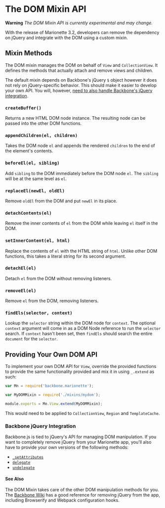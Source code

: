 # The DOM Mixin API

**Warning** *The DOM Mixin API is currently experimental and may change.*

With the release of Marionette 3.2, developers can remove the dependency on
jQuery and integrate with the DOM using a custom mixin.

## Mixin Methods

The DOM mixin manages the DOM on behalf of `View` and `CollectionView`. It
defines the methods that actually attach and remove views and children.

The default mixin depends on Backbone's jQuery `$` object however it does not
rely on jQuery-specific behavior. This should make it easier to develop your own
API. You will, however, [need to also handle Backbone's jQuery integration](#backbone-jquery-integration).

### `createBuffer()`

Returns a new HTML DOM node instance. The resulting node can be passed into the
other DOM functions.

### `appendChildren(el, children)`

Takes the DOM node `el` and appends the rendered `children` to the end of the
element's contents.

### `beforeEl(el, sibling)`

Add `sibling` to the DOM immediately before the DOM node `el`. The `sibling`
will be at the same level as `el`.

### `replaceEl(newEl, oldEl)`

Remove `oldEl` from the DOM and put `newEl` in its place.

### `detachContents(el)`

Remove the inner contents of `el` from the DOM while leaving `el` itself in the
DOM.

### `setInnerContent(el, html)`

Replace the contents of `el` with the HTML string of `html`. Unlike other DOM
functions, this takes a literal string for its second argument.

### `detachEl(el)`

Detach `el` from the DOM without removing listeners.

### `removeEl(el)`

Remove `el` from the DOM, removing listeners.

### `findEls(selector, context)`

Lookup the `selector` string within the DOM node for `context`. The optional
`context` argument will come in as a DOM Node reference to run the `selector`
search. If `context` hasn't been set, then `findEls` should search the entire
`document` for the `selector`.

## Providing Your Own DOM API

To implement your own DOM API for `View`, override the provided functions to
provide the same functionality provided and mix it in using `_.extend` as such:

```js
var Mn = require('backbone.marionette');

var MyDOMMixin = require('./mixins/mydom');

module.exports = Mn.View.extend(MyDOMMixin);
```

This would need to be applied to `CollectionView`, `Region` and `TemplateCache`.

### Backbone jQuery Integration

Backbone.js is tied to jQuery's API for managing DOM manipulation. If you want
to completely remove jQuery from your Marionette app, you'll also have to
provide your own versions of the following methods:

* [`_setAttributes`](http://backbonejs.org/docs/backbone.html#section-170)
* [`delegate`](http://backbonejs.org/docs/backbone.html#section-165)
* [`undelegate`](http://backbonejs.org/docs/backbone.html#section-167)

#### See Also

The DOM Mixin takes care of the other DOM manipulation methods for you. The
[Backbone Wiki](https://github.com/jashkenas/backbone/wiki/using-backbone-without-jquery)
has a good reference for removing jQuery from the app, including Browserify and
Webpack configuration hooks.
